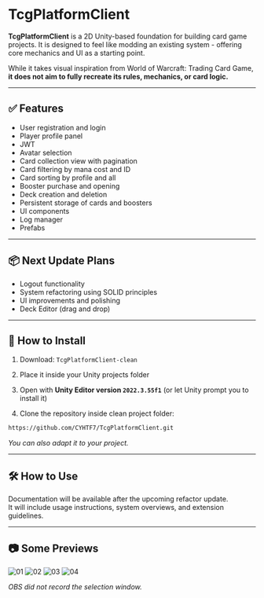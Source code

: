 # TcgPlatformClient

**TcgPlatformClient** is a 2D Unity-based foundation for building card game projects.
It is designed to feel like modding an existing system - offering core mechanics and UI as a starting point.

While it takes visual inspiration from World of Warcraft: Trading Card Game,
**it does not aim to fully recreate its rules, mechanics, or card logic.**

---

## ✅ Features

- User registration and login
- Player profile panel
- JWT
- Avatar selection
- Card collection view with pagination
- Card filtering by mana cost and ID
- Card sorting by profile and all
- Booster purchase and opening
- Deck creation and deletion
- Persistent storage of cards and boosters
- UI components
- Log manager
- Prefabs

---

## 📦 Next Update Plans

- Logout functionality
- System refactoring using SOLID principles
- UI improvements and polishing
- Deck Editor (drag and drop)

---

## 🚀 How to Install

1. Download: `TcgPlatformClient-clean`   

2. Place it inside your Unity projects folder

3. Open with **Unity Editor version `2022.3.55f1`** (or let Unity prompt you to install it)

4. Clone the repository inside clean project folder:   
```bash
https://github.com/CYHTF7/TcgPlatformClient.git
```
*You can also adapt it to your project.*

---

## 🛠️ How to Use

Documentation will be available after the upcoming refactor update.  
It will include usage instructions, system overviews, and extension guidelines.

---

## 📷 Some Previews

![01](https://github.com/user-attachments/assets/696d6f18-2011-4622-9501-62806b783144)
![02](https://github.com/user-attachments/assets/67ff36bc-9c6d-47ba-802d-243e5a59c95c)
![03](https://github.com/user-attachments/assets/2d0e49b9-e694-4ca2-982b-0d2f9b0fef58)
![04](https://github.com/user-attachments/assets/359484be-26c9-4194-9022-c6a83a883f42)

*OBS did not record the selection window.*
